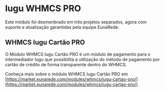 # Iugu WHMCS PRO

Este módulo foi desmenbrado em três projetos separados, agora com suporte e atualização garantidas pela equipe EunaRede.

## WHMCS Iugu Cartão PRO
O Módulo WHMCS Iugu Cartão PRO é um módulo de pagamento para o intermediador Iugu que possibilita a utilização do método de pagamento por cartão de crédito de forma transparente dentro do WHMCS.

Conheça mais sobre o módulo WHMCS Iugu Cartão PRO em [https://market.eunarede.com/modules/whmcs/iugu-cartao-pro/](https://market.eunarede.com/modules/whmcs/iugu-cartao-pro/)
